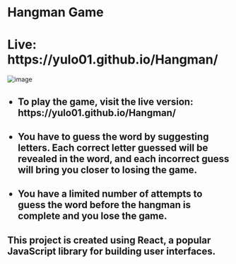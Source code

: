 # Hangman Game
<h1>Live: https://yulo01.github.io/Hangman/ </h1>


![image](https://github.com/yulo01/chamoxrchobana/assets/93291077/3517ab90-ceb7-463e-8301-767f4381d647)
<ul>
<h2><li>To play the game, visit the live version: https://yulo01.github.io/Hangman/  </li></h2>
<h2><li>You have to guess the word by suggesting letters. Each correct letter guessed will be revealed in the word, and each incorrect guess will bring you closer to losing the game.</li></h2>
<h2><li>You have a limited number of attempts to guess the word before the hangman is complete and you lose the game.</li></h2>

</ul>

<h2>This project is created using React, a popular JavaScript library for building user interfaces. </h2>
